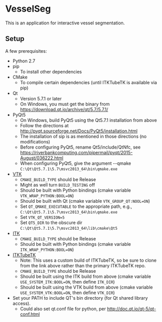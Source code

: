 # VesselSeg

This is an application for interactive vessel segmentation.

## Setup

A few prerequisites:

- Python 2.7
- pip
  - To install other dependencies
- CMake
  - To compile certain dependencies (until ITKTubeTK is available via pip)
- Qt
  - Version 5.7.1 or later
  - On Windows, you must get the binary from https://download.qt.io/archive/qt/5.7/5.7.1/
- PyQt5
  - On Windows, build PyQt5 using the Qt5.7.1 installation from above
  - Follow the directions at http://pyqt.sourceforge.net/Docs/PyQt5/installation.html
  - The installation of sip is as mentioned in those directions (no modifications)
  - Before configuring PyQt5, rename Qt5/include/QtNfc, see https://riverbankcomputing.com/pipermail/pyqt/2015-August/036222.html
  - When configuring PyQt5, give the argument --qmake `C:\Qt\Qt5.7.1\5.7\msvc2013_64\bin\qmake.exe`
- [VTK](https://github.com/kitware/vtk)
  - `CMAKE_BUILD_TYPE` should be Release
  - Might as well turn `BUILD_TESTING` off
  - Should be built with Python bindings (cmake variable `VTK_WRAP_PYTHON:BOOL=ON`)
  - Should be built with Qt (cmake variable `VTK_GROUP_QT:NOOL=ON`)
  - Set `QT_QMAKE_EXECUTABLE` to the appropriate path, e.g., `C:\Qt\Qt5.7.1\5.7\msvc2013_64\bin\qmake.exe`
  - Set `VTK_QT_VERSION=5`
  - Set `QT5_DIR` to the obscure dir `C:\Qt\Qt5.7.1\5.7\msvc2013_64\lib\cmake\Qt5`
- [ITK](https://github.com/insightsoftwareconsortium/itk)
  - `CMAKE_BUILD_TYPE` should be Release
   - Should be built with Python bindings (cmake variable `ITK_WRAP_PYTHON:BOOL=ON`)
- [ITKTubeTK](https://github.com/KitwareMedical/ITKTubeTK)
  - Note: This uses a custom build of ITKTubeTK, so be sure to clone from the link
    above rather than the primary ITKTubeTK repo.
  - `CMAKE_BUILD_TYPE` should be Release
  - Should be built using the ITK build from above (cmake variable `USE_SYSTEM_ITK:BOOL=ON`, then define `ITK_DIR`)
  - Should be built using the VTK build from above (cmake variable `USE_SYSTEM_VTK:BOOL=ON`, then define `VTK_DIR`)
- Set your PATH to include QT's bin directory (for Qt shared library access).
  - Could also set qt.conf file for python, per http://doc.qt.io/qt-5/qt-conf.html
